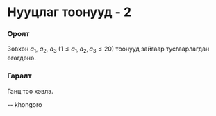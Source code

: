 Нууцлаг тоонууд - 2
===================

### Оролт
Зөвхөн $a_1$, $a_2$, $a_3$ ($1 ≤ a_1, a_2, a_3 ≤ 20$) тоонууд зайгаар
тусгаарлагдан өгөгдөнө.


### Гаралт
Ганц тоо хэвлэ.

-- khongoro
